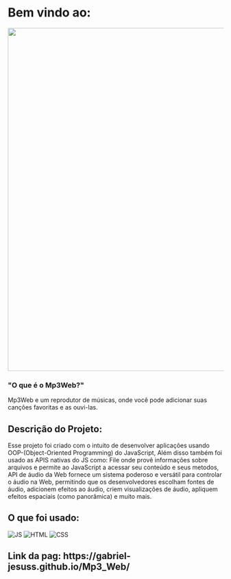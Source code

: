 <h1>Bem vindo ao:</h1>
<img src="https://lh3.googleusercontent.com/GjlaQEJHKQIPmEx0n0HsSXP-F4gHJBqWJGXosR4NiYqxOu9mWZF1hlEUUfEbVu7lzVc0demzzavyTFofRb71292R35u9CY2n8uFhiZsD" width="800" />
<h3>"O que é o Mp3Web?"</h3>
 <p>
   
  Mp3Web e um reprodutor de músicas, onde você pode adicionar suas canções favoritas e as ouvi-las.
  </p>
<h2>Descrição do Projeto:</h2>
<p>Esse projeto foi criado com o intuito de desenvolver aplicações usando OOP-(Object-Oriented Programming) do JavaScript, Além disso também foi usado as APIS nativas do JS como: File onde provê informações sobre arquivos e permite ao JavaScript a acessar seu conteúdo e seus metodos,
  API de áudio da Web fornece um sistema poderoso e versátil para controlar o áudio na Web, permitindo que os desenvolvedores escolham fontes de áudio, adicionem efeitos ao áudio,
  criem visualizações de áudio, apliquem efeitos espaciais (como panorâmica) e muito mais. </p>
 <h2>O que foi usado:</h2>
 
  ![JS](https://img.shields.io/badge/JavaScript-323330?style=for-the-badge&logo=javascript&logoColor=F7DF1E)
  ![HTML](https://img.shields.io/badge/HTML5-E34F26?style=for-the-badge&logo=html5&logoColor=white)
  ![CSS](https://img.shields.io/badge/CSS3-1572B6?style=for-the-badge&logo=css3&logoColor=white)

<h2><link>Link da pag: https://gabriel-jesuss.github.io/Mp3_Web/</link></h2>
